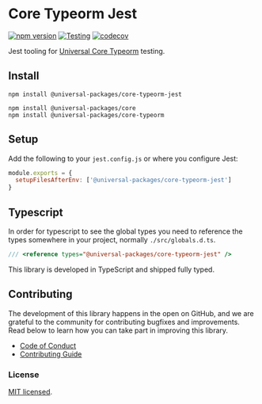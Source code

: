 # Core Typeorm Jest

[![npm version](https://badge.fury.io/js/@universal-packages%2Fcore-typeorm-jest.svg)](https://www.npmjs.com/package/@universal-packages/core-typeorm-jest)
[![Testing](https://github.com/universal-packages/universal-core-typeorm-jest/actions/workflows/testing.yml/badge.svg)](https://github.com/universal-packages/universal-core-typeorm-jest/actions/workflows/testing.yml)
[![codecov](https://codecov.io/gh/universal-packages/universal-core-typeorm-jest/branch/main/graph/badge.svg?token=CXPJSN8IGL)](https://codecov.io/gh/universal-packages/universal-core-typeorm-jest)

Jest tooling for [Universal Core Typeorm](https://github.com/universal-packages/universal-core-typeorm) testing.

## Install

```shell
npm install @universal-packages/core-typeorm-jest

npm install @universal-packages/core
npm install @universal-packages/core-typeorm
```

## Setup

Add the following to your `jest.config.js` or where you configure Jest:

```js
module.exports = {
  setupFilesAfterEnv: ['@universal-packages/core-typeorm-jest']
}
```

## Typescript

In order for typescript to see the global types you need to reference the types somewhere in your project, normally `./src/globals.d.ts`.

```ts
/// <reference types="@universal-packages/core-typeorm-jest" />
```

This library is developed in TypeScript and shipped fully typed.

## Contributing

The development of this library happens in the open on GitHub, and we are grateful to the community for contributing bugfixes and improvements. Read below to learn how you can take part in improving this library.

- [Code of Conduct](./CODE_OF_CONDUCT.md)
- [Contributing Guide](./CONTRIBUTING.md)

### License

[MIT licensed](./LICENSE).
